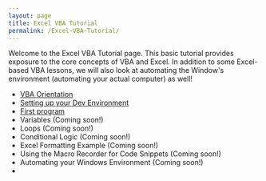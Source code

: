```yaml
---
layout: page
title: Excel VBA Tutorial
permalink: /Excel-VBA-Tutorial/
---
```



Welcome to the Excel VBA Tutorial page.  This basic tutorial provides exposure to the core concepts of VBA and Excel.  In addition to some Excel-based VBA lessons, we will also look at automating the Window's environment (automating your actual computer) as well!

* [VBA Orientation](/tutorial/excel/Excel-VBA-GettingStarted/)
* [Setting up your Dev Environment](/tutorial/excel/Excel-VBA-Setting-Up-Dev-Environment/)
* [First program](/tutorial/excel/hello-world-excel-vba/)
* Variables (Coming soon!)
* Loops (Coming soon!)
* Conditional Logic (Coming soon!)
* Excel Formatting Example (Coming soon!)
* Using the Macro Recorder for Code Snippets (Coming soon!)
* Automating your Windows Environment (Coming soon!)
* 